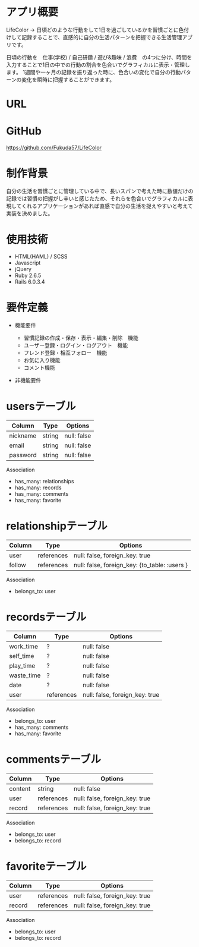 # アプリ概要
LifeColor
-> 日頃どのような行動をして1日を過ごしているかを習慣ごとに色付けして記録することで、直感的に自分の生活パターンを把握できる生活管理アプリです。

日頃の行動を　仕事(学校) / 自己研鑽 / 遊び&趣味 / 浪費　の4つに分け、時間を入力することで1日の中での行動の割合を色合いでグラフィカルに表示・管理します。
1週間や一ヶ月の記録を振り返った時に、色合いの変化で自分の行動パターンの変化を瞬時に把握することができます。

# URL
<!-- これから -->

# GitHub
https://github.com/Fukuda57/LifeColor

# 制作背景
自分の生活を習慣ごとに管理している中で、長いスパンで考えた時に数値だけの記録では習慣の把握がし辛いと感じたため、それらを色合いでグラフィカルに表現してくれるアプリケーションがあれば直感で自分の生活を捉えやすいと考えて実装を決めました。

# 使用技術
- HTML(HAML) / SCSS
- Javascript
- jQuery
- Ruby 2.6.5
- Rails 6.0.3.4

# 要件定義

- 機能要件
  - 習慣記録の作成・保存・表示・編集・削除　機能
  - ユーザー登録・ログイン・ログアウト　機能
  - フレンド登録・相互フォロー　機能
  - お気に入り機能
  - コメント機能

- 非機能要件
  <!-- これから -->

# usersテーブル


|Column|Type|Options|
|------|----|-------|
|nickname|string|null: false|
|email|string|null: false|
|password|string|null: false|

Association

- has_many: relationships
- has_many: records
- has_many: comments
- has_many: favorite

# relationshipテーブル

|Column|Type|Options|
|------|---|--------|
|user|references|null: false, foreign_key: true|
|follow|references|null: false, foreign_key: {to_table: :users }|

Association

- belongs_to: user

# recordsテーブル

|Column|Type|Options|
|-----|----|--------|
|work_time|?|null: false|
|self_time|?|null: false|
|play_time|?|null: false|
|waste_time|?|null: false|
|date|?|null: false|
|user|references|null: false, foreign_key: true|

Association

- belongs_to: user
- has_many: comments
- has_many: favorite

# commentsテーブル

|Column|Type|Options|
|-----|----|--------|
|content|string|null: false|
|user|references|null: false, foreign_key: true|
|record|references|null: false, foreign_key: true|

Association

- belongs_to: user
- belongs_to: record

# favoriteテーブル

|Column|Type|Options|
|-----|----|--------|
|user|references|null: false, foreign_key: true|
|record|references|null: false, foreign_key: true|

Association

- belongs_to: user
- belongs_to: record